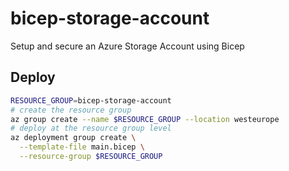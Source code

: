 # bicep-storage-account

Setup and secure an Azure Storage Account using Bicep

## Deploy

```bash
RESOURCE_GROUP=bicep-storage-account
# create the resource group
az group create --name $RESOURCE_GROUP --location westeurope
# deploy at the resource group level
az deployment group create \
  --template-file main.bicep \
  --resource-group $RESOURCE_GROUP
```

